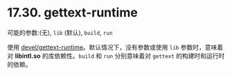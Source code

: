 # 17.30. gettext-runtime

可能的参数:(无), `lib` (默认), `build`, `run`

使用 [devel/gettext-runtime](https://cgit.freebsd.org/ports/tree/devel/gettext-runtime/pkg-descr)。默认情况下，没有参数或使用 `lib` 参数时，意味着对 **libintl.so** 的库依赖性。`build` 和 `run` 分别意味着对 `gettext` 的构建时和运行时的依赖。

